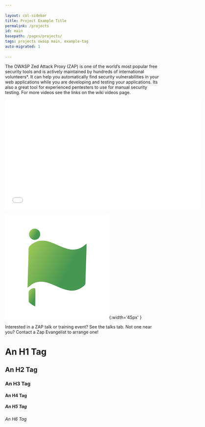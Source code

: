 ```yaml
---

layout: col-sidebar
title: Project Example Title
permalink: /projects
id: main
basepath: /pages/projects/
tags: projects owasp main, example-tag
auto-migrated: 1

---
```


The OWASP Zed Attack Proxy (ZAP) is one of the world’s most popular free security tools and is actively maintained by hundreds of international volunteers*. It can help you automatically find security vulnerabilities in your web applications while you are developing and testing your applications. Its also a great tool for experienced pentesters to use for manual security testing. 
For more videos see the links on the wiki videos page.

<div class="video-container">
  <iframe src="//www.youtube.com/embed/ztfgip-UhWw?" allowfullscreen="true" width="640" height="360" frameborder="0"></iframe>
</div>

![Flagship Project](/assets/images/common/owasp_level_flagship_2.svg){:width='45px' }

Interested in a ZAP talk or training event? See the talks tab. Not one near you? Contact a Zap Evangelist to arrange one! 

<h1>An H1 Tag</h1>
<h2>An H2 Tag</h2>
<h3>An H3 Tag</h3>
<h4>An H4 Tag</h4>
<h5>An H5 Tag</h5>
<h6>An H6 Tag</h6>


<i class="fa fab-slack" style="width:50px;height:50px;"></i>
<i class="fa fab-facebook-square"></i>
<i class="fa fab-twitter"></i>
<i class="fa fab-linkedin"></i>
<i class="fa fab-youtube-square"></i>